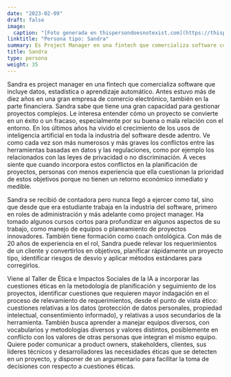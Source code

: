 ```yaml
---
date: "2023-02-09"
draft: false
image:
  caption: "[Foto generada en thispersondoesnotexist.com](https://thispersondoesnotexist.com/)"
linktitle: "Persona tipo: Sandra"
summary: Es Project Manager en una fintech que comercializa software con componentes de aprendizaje automático. Quiere incorporar cuestiones éticas en la metodología de planificación y seguimiento de proyectos.
title: Sandra
type: persona
weight: 35
---
```


Sandra es project manager en una fintech que comercializa software que incluye datos, estadística o aprendizaje automático. Antes estuvo más de diez años en una gran empresa de comercio electrónico, también en la parte financiera. Sandra sabe que tiene una gran capacidad para gestionar proyectos complejos. Le interesa entender cómo un proyecto se convierte en un éxito o un fracaso, especialmente por su buena o mala relación con el entorno. En los últimos años ha vivido el crecimiento de los usos de inteligencia artificial en toda la industria del software desde adentro. Ve como cada vez son más numerosos y más graves los conflictos entre las herramientas basadas en datos y las regulaciones, como por ejemplo los relacionados con las leyes de privacidad o no discriminación. A veces siente que cuando incorpora estos conflictos en la planificación de proyectos, personas con menos experiencia que ella cuestionan la prioridad de estos objetivos porque no tienen un retorno económico inmediato y medible.

Sandra se recibió de contadora pero nunca llegó a ejercer como tal, sino que desde que era estudiante trabaja en la industria del software, primero en roles de administración y más adelante como project manager. Ha tomado algunos cursos cortos para profundizar en algunos aspectos de su trabajo, como manejo de equipos o planeamiento de proyectos innovadores. También tiene formación como coach ontológica. Con más de 20 años de experiencia en el rol, Sandra puede relevar los requerimientos de un cliente y convertirlos en objetivos, planificar rápidamente un proyecto tipo, identificar riesgos de desvío y aplicar métodos estándares para corregirlos.

Viene al Taller de Ética e Impactos Sociales de la IA a incorporar las cuestiones éticas en la metodología de planificación y seguimiento de los proyectos, identificar cuestiones que requieren mayor indagación en el proceso de relevamiento de requerimientos, desde el punto de vista ético: cuestiones relativas a los datos (protección de datos personales, propiedad intelectual, consentimiento informado), y relativas a usos secundarios de la herramienta. También busca aprender a manejar equipos diversos, con vocabularios y metodologías diversos y valores distintos, posiblemente en conflicto con los valores de otras personas que integran el mismo equipo. Quiere poder comunicar a product owners, stakeholders, clientes, sus líderes técnicos y desarrolladores las necesidades éticas que se detecten en un proyecto, y disponer de un argumentario para facilitar la toma de decisiones con respecto a cuestiones éticas.
